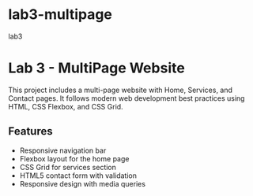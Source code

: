 # lab3-multipage
lab3
# Lab 3 - MultiPage Website

This project includes a multi-page website with Home, Services, and Contact pages. It follows modern web development best practices using HTML, CSS Flexbox, and CSS Grid.

## Features
- Responsive navigation bar
- Flexbox layout for the home page
- CSS Grid for services section
- HTML5 contact form with validation
- Responsive design with media queries
